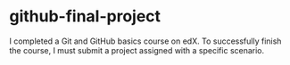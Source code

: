# github-final-project
I completed a Git and GitHub basics course on edX. To successfully finish the course, I must submit a project assigned with a specific scenario.
